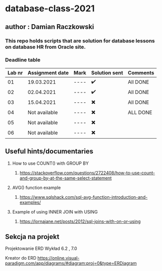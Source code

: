 # database-class-2021
## author : Damian Raczkowski
### This repo holds scripts that are solution for database lessons on database HR from Oracle site.
### Deadline table
|Lab nr| Assignment date  | Mark | Solution sent | Comments |
| ---- | ---------------  | ---- | ------------- | -------- |
|  01  | 19.03.2021 | ---- | ✔️ | All DONE |
|  02  | 02.04.2021 | ---- | ✔️ |All DONE  |
|  03  | 15.04.2021 | ---- |✖️ |All DONE|
|  04  | Not available | ---- |✖️ |ALL DONE|
|  05  | Not available | ---- | ✖️||
|  06  | Not available | ---- | ✖️||
## Useful hints/documentaries

1. How to use COUNT() with GROUP BY
     1. https://stackoverflow.com/questions/2722408/how-to-use-count-and-group-by-at-the-same-select-statement

2. AVG() function example
     1. https://www.sqlshack.com/sql-avg-function-introduction-and-examples/    
3. Example of using INNER JOIN with USING
     1. https://lornajane.net/posts/2012/sql-joins-with-on-or-using
## Sekcja na projekt
Projektowanie ERD
Wykład 6.2 , 7.0

Kreator do ERD 
https://online.visual-paradigm.com/app/diagrams/#diagram:proj=0&type=ERDiagram
